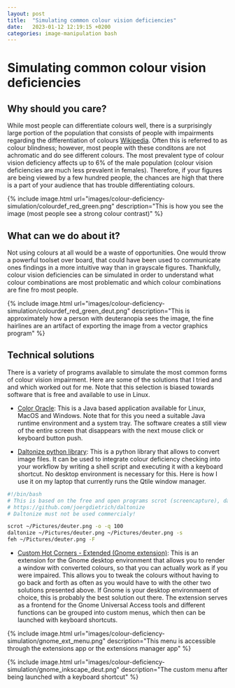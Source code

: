 ```yaml
---
layout: post
title:  "Simulating common colour vision deficiencies"
date:   2023-01-12 12:19:15 +0200
categories: image-manipulation bash
---
```


# Simulating common colour vision deficiencies

## Why should you care?
While most people can differentiate colours well, there is a surprisingly large portion of the population that consists of people with impairments regarding the differentiation of colours [Wikipedia](https://en.wikipedia.org/wiki/Color_blindness). Often this is referred to as colour blindness; however, most people with these conditons are not achromatic and do see different colours. The most prevalent type of colour vision deficiency affects up to 6% of the male population (colour vision deficiencies are much less prevalent in females). Therefore, if your figures are being viewed by a few hundred people, the chances are high that there is a part of your audience that has trouble differentiating colours. 
 
{% include image.html url="images/colour-deficiency-simulation/colourdef_red_green.png" description="This is how you see the image (most people see a strong colour contrast)" %}


## What can we do about it?
Not using colours at all would be a waste of opportunities. One would throw a powerful toolset over board, that could have been used to communicate ones findings in a more intuitive way than in grayscale figures. Thankfully, colour vision deficiencies can be simulated in order to understand what colour combinations are most problematic and which colour combinations are fine fro most people.


{% include image.html url="images/colour-deficiency-simulation/colourdef_red_green_deut.png" description="This is approximately how a person with deuteranopia sees the image, the fine hairlines are an artifact of exporting the image from a vector graphics program" %}


## Technical solutions
There is a variety of programs available to simulate the most common forms of colour vision impairment. Here are some of the solutions that I tried and and which worked out for me. Note that this selection is biased towards software that is free and available to use in Linux.

- [Color Oracle](https://colororacle.org/): This is a Java based application available for Linux, MacOS and Windows. Note that for this you need a suitable Java runtime environment and a system tray. The software creates a still view of the entire screen that disappears with the next mouse click or keyboard button push.

- [Daltonize python library](https://github.com/joergdietrich/daltonize): This is a python library that allows to convert image files. It can be used to integrate colour deficiency checking into your workflow by writing a shell script and executing it with a keyboard shortcut. No desktop environment is necessary for this. Here is how I use it on my laptop that currently runs the Qtile window manager.

```bash
#!/bin/bash
# This is based on the free and open programs scrot (screencapture), daltonize (deuteranopia filter) and feh (imageviewer)
# https://github.com/joergdietrich/daltonize
# Daltonize must not be used commercialy!

scrot ~/Pictures/deuter.png -o -q 100
daltonize ~/Pictures/deuter.png ~/Pictures/deuter.png -s 
feh ~/Pictures/deuter.png -F
```   

- [Custom Hot Corners - Extended (Gnome extension)](https://github.com/G-dH/custom-hot-corners-extended): This is an extension for the Gnome desktop environment that allows you to render a window with converted colours, so that you can actually work as if you were impaired. This allows you to tweak the colours without having to go back and forth as often as you would have to with the other two solutions presented above. If Gnome is your desktop environmaent of choice, this is probably the best solution out there. The extension serves as a frontend for the Gnome Universal Access tools and different functions can be grouped into custom menus, which then can be launched with keyboard shortcuts. 


{% include image.html url="images/colour-deficiency-simulation/gnome_ext_menu.png" description="This menu is accessible through the extensions app or the extensions manager app" %}

{% include image.html url="images/colour-deficiency-simulation/gnome_inkscape_deut.png" description="The custom menu after being launched with a keyboard shortcut" %}


